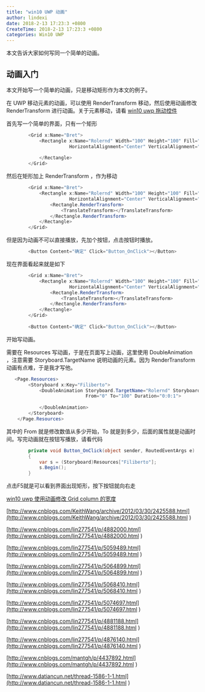 ```yaml
---
title: "win10 UWP 动画"
author: lindexi
date: 2018-2-13 17:23:3 +0800
CreateTime: 2018-2-13 17:23:3 +0800
categories: Win10 UWP
---
```


本文告诉大家如何写同一个简单的动画。

<!--more-->


<!-- csdn -->

## 动画入门

本文开始写一个简单的动画，只是移动矩形作为本文的例子。

在 UWP 移动元素的动画，可以使用 RenderTransform 移动，然后使用动画修改 RenderTransform 进行动画。关于元素移动，请看 [win10 uwp 拖动控件](http://lindexi.oschina.io/lindexi/post/win10-uwp-%E6%8B%96%E5%8A%A8%E6%8E%A7%E4%BB%B6/)

首先写一个简单的界面，只有一个矩形

```csharp
        <Grid x:Name="Bret">
            <Rectangle x:Name="Rolernd" Width="100" Height="100" Fill="#FFa2a2a2"
                       HorizontalAlignment="Center" VerticalAlignment="Top">
              
            </Rectangle>
        </Grid>
```

然后在矩形加上  RenderTransform ，作为移动

```csharp
        <Grid x:Name="Bret">
            <Rectangle x:Name="Rolernd" Width="100" Height="100" Fill="#FFa2a2a2"
                       HorizontalAlignment="Center" VerticalAlignment="Top">
                <Rectangle.RenderTransform>
                    <TranslateTransform></TranslateTransform>
                </Rectangle.RenderTransform>
            </Rectangle>
        </Grid>
```

但是因为动画不可以直接播放，先加个按钮，点击按钮时播放。

```csharp
        <Button Content="确定" Click="Button_OnClick"></Button>

```

现在界面看起来就是如下

```csharp
        <Grid x:Name="Bret">
            <Rectangle x:Name="Rolernd" Width="100" Height="100" Fill="#FFa2a2a2"
                       HorizontalAlignment="Center" VerticalAlignment="Top">
                <Rectangle.RenderTransform>
                    <TranslateTransform></TranslateTransform>
                </Rectangle.RenderTransform>
            </Rectangle>
        </Grid>
        
        <Button Content="确定" Click="Button_OnClick"></Button>
```

开始写动画。

需要在 Resources 写动画，于是在页面写上动画，这里使用 DoubleAnimation ，注意需要 Storyboard.TargetName 说明动画的元素。因为 RenderTransform 动画有点难，于是我才写他。

```csharp
   <Page.Resources>
        <Storyboard x:Key="Filiberto">
            <DoubleAnimation Storyboard.TargetName="Rolernd" Storyboard.TargetProperty="(Rectangle.RenderTransform).(TranslateTransform.X)"
                             From="0" To="100" Duration="0:0:1">
                
            </DoubleAnimation>
        </Storyboard>
    </Page.Resources>
```

其中的 From 就是修改数值从多少开始，To 就是到多少，后面的属性就是动画时间。写完动画就在按钮写播放，请看代码

```csharp
        private void Button_OnClick(object sender, RoutedEventArgs e)
        {
            var s = (Storyboard)Resources["Filiberto"];
            s.Begin();
        }
```

点击F5就是可以看到界面出现矩形，按下按钮就向右走

[win10 uwp 使用动画修改 Grid column 的宽度](http://lindexi.oschina.io/lindexi//post/win10-uwp-%E4%BD%BF%E7%94%A8%E5%8A%A8%E7%94%BB%E4%BF%AE%E6%94%B9-Grid-column-%E7%9A%84%E5%AE%BD%E5%BA%A6/)


[http://www.cnblogs.com/KeithWang/archive/2012/03/30/2425588.html](http://www.cnblogs.com/KeithWang/archive/2012/03/30/2425588.html )

[http://www.cnblogs.com/lin277541/p/4882000.html](http://www.cnblogs.com/lin277541/p/4882000.html )

[http://www.cnblogs.com/lin277541/p/5059489.html](http://www.cnblogs.com/lin277541/p/5059489.html )

[http://www.cnblogs.com/lin277541/p/5064899.html](http://www.cnblogs.com/lin277541/p/5064899.html )

[http://www.cnblogs.com/lin277541/p/5068410.html](http://www.cnblogs.com/lin277541/p/5068410.html )


[http://www.cnblogs.com/lin277541/p/5074697.html](http://www.cnblogs.com/lin277541/p/5074697.html )

[http://www.cnblogs.com/lin277541/p/4881188.html](http://www.cnblogs.com/lin277541/p/4881188.html )


[http://www.cnblogs.com/lin277541/p/4876140.html](http://www.cnblogs.com/lin277541/p/4876140.html )

[http://www.cnblogs.com/mantgh/p/4437892.html](http://www.cnblogs.com/mantgh/p/4437892.html )

[http://www.datiancun.net/thread-1586-1-1.html](http://www.datiancun.net/thread-1586-1-1.html )


